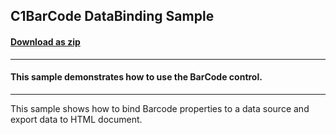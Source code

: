 ## C1BarCode DataBinding Sample
#### [Download as zip](https://grapecity.github.io/DownGit/#/home?url=https://github.com/GrapeCity/ComponentOne-WinForms-Samples/tree/master/NetFramework\C1.Win.Barcode\CS\DataBinding)
____
#### This sample demonstrates how to use the BarCode control.
____
This sample shows how to bind Barcode  properties to a data source and export data to HTML document.